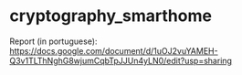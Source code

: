 # cryptography_smarthome

Report (in portuguese): https://docs.google.com/document/d/1uOJ2vuYAMEH-Q3v1TLThNghG8wjumCqbTpJJUn4yLN0/edit?usp=sharing
